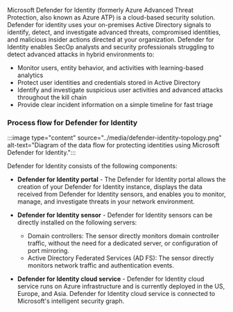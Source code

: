 Microsoft Defender for Identity (formerly Azure Advanced Threat Protection, also known as Azure ATP) is a cloud-based security solution. Defender for identity uses your on-premises Active Directory signals to identify, detect, and investigate advanced threats, compromised identities, and malicious insider actions directed at your organization. Defender for Identity enables SecOp analysts and security professionals struggling to detect advanced attacks in hybrid environments to:

 - Monitor users, entity behavior, and activities with learning-based analytics
 - Protect user identities and credentials stored in Active Directory
 - Identify and investigate suspicious user activities and advanced attacks throughout the kill chain
 - Provide clear incident information on a simple timeline for fast triage

### Process flow for Defender for Identity

:::image type="content" source="../media/defender-identity-topology.png" alt-text="Diagram of the data flow for protecting identities using Microsoft Defender for Identity.":::

Defender for Identity consists of the following components:

 - **Defender for Identity portal** \- The Defender for Identity portal allows the creation of your Defender for Identity instance, displays the data received from Defender for Identity sensors, and enables you to monitor, manage, and investigate threats in your network environment.
 - **Defender for Identity sensor** \- Defender for Identity sensors can be directly installed on the following servers:

   - Domain controllers: The sensor directly monitors domain controller traffic, without the need for a dedicated server, or configuration of port mirroring.
   - Active Directory Federated Services (AD FS): The sensor directly monitors network traffic and authentication events.

 - **Defender for Identity cloud service** \- Defender for Identity cloud service runs on Azure infrastructure and is currently deployed in the US, Europe, and Asia. Defender for Identity cloud service is connected to Microsoft's intelligent security graph.
